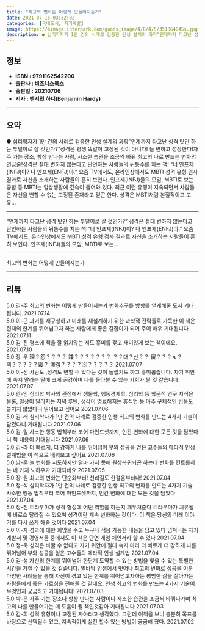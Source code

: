 ```yaml
---
title: "최고의 변화는 어떻게 만들어지는가"
date: 2021-07-15 03:32:02
categories: [국내도서, 자기계발]
image: https://bimage.interpark.com/goods_image/4/8/4/5/351864845s.jpg
description: ● 심리학자가 1만 건의 사례로 검증한 인생 설계의 과학“언제까지 타고난 성격 탓만 하는 투덜이로 살 것인가?”성격은 평생 똑같이 고정된 것이 아니다! 늘 변하고 성장한다!자주 가는 장소, 항상 만나는 사람, 사소한 습관을 조금씩 바꿔 최고의 나로 만드는 변화의 연금술!성격은 절대 변
---
```


## **정보**

- **ISBN : 9791162542200**
- **출판사 : 비즈니스북스**
- **출판일 : 20210706**
- **저자 : 벤저민 하디(Benjamin Hardy)**

------



## **요약**

●  심리학자가 1만 건의 사례로 검증한 인생 설계의 과학“언제까지 타고난 성격 탓만 하는 투덜이로 살 것인가?”성격은 평생 똑같이 고정된 것이 아니다! 늘 변하고 성장한다!자주 가는 장소, 항상 만나는 사람, 사소한 습관을 조금씩 바꿔 최고의 나로 만드는 변화의 연금술!성격은 절대 변하지 않는다고 단언하는 사람들의 뒤통수를 치는 책! “너 인프제(INFJ)야? 나 엔프제(ENFJ)야.” 요즘 TV에서도, 온라인상에서도 MBTI 성격 유형 검사 결과로 자신을 소개하는 사람들이 흔히 보인다. 인프제(INFJ)들의 모임, MBTI로 보는 궁합 등 MBTI는 일상생활에 깊숙이 들어와 있다. 최근 이런 유행이 지속되면서 사람들은 자신을 변할 수 없는 고정된 존재라고 믿곤 한다. 성격은 MBTI처럼 본질적이고 고유...

------

“언제까지 타고난 성격 탓만 하는 투덜이로 살 것인가?”
성격은 절대 변하지 않는다고 단언하는 사람들의 뒤통수를 치는 책!“너 인프제(INFJ)야? 나 엔프제(ENFJ)야.” 요즘 TV에서도, 온라인상에서도 MBTI 성격 유형 검사 결과로 자신을 소개하는 사람들이 흔히 보인다. 인프제(INFJ)들의 모임, MBTI로 보는... 

------


최고의 변화는 어떻게 만들어지는가 

------


## **리뷰** 

5.0 김-주 최고의 변화는 어떻게 만들어지는가 변화추구를 방향를 얻게해줄 도서 기대됩니다. 2021.07.14 <br/>5.0 이-근 과거를 재구성하고 미래를 재설계하기 위한 과학적 전략들로 가득한 이 책은 현재의 한계를 뛰어넘고자 하는 사람에게 좋은 길잡이가 되어 주어 매우 기대됩니다. 2021.07.11 <br/>5.0 김-진 평소에 책을 잘 읽지않는 저도 흥미를 갖고 재미있게 보는 책이에요. 2021.07.10 <br/>5.0 장-우 理？怨？？？？ 蹂？？？？？？？ ？？대？산？？ 留？？？ㅼ？댁？？？？？媛？ 湲곕？？？？⑸？？？？？ 2021.07.07 <br/>5.0 이-선 사람도 ,성격도 변할 수 있다는 것이 놀랍기도 하고 흥미롭습니다. 자기 위안에 속지 말라는 말에 크게 공감하며 나를 돌아볼 수 있는 기회가 될 것 같습니다. 2021.07.07 <br/>5.0 안-임 심리학 박사의 관점에서 생물학, 행동경제학, 심리학 등 학문적 연구 지식은 물론, 일상이 달라지는 저녁 루틴, 생각이 명료해지는 휴식법 등 아주 구체적인 팁들도 놓치지 않았다니 읽어보고 싶어요 2021.07.06 <br/>5.0 김-래 심리학자가 1만 건의 사례로 검증한 인생 최고의 변화를 만드는 4가지 기술이 담겼다니 기대됩니다 2021.07.06 <br/>5.0 김-일 사소한 행동 법칙부터 코어 마인드셋까지, 인간 변화에 대한 모든 것을 담았다니 책 내용이 기대됩니다 2021.07.06 <br/>5.0 김-라 더 빠르게, 더 강하게 나를 뛰어넘어 부와 성공을 얻은 고수들의 메타적 인생 설계법을 이 책으로 배워보고 싶어요 2021.07.06 <br/>5.0 남-훈 늘 변화를 시도하지만 얼마 가지 못해 원상복귀되곤 하는데 변화를 컨트롤하는 네 가지 노하우가 기대되네요 2021.07.05 <br/>5.0 장-원 최고의 변화는 단순화부터! 천리길도 한걸음부터다! 2021.07.04 <br/>5.0 정-석 심리학자가 1만 건의 사례로 검증한 인생 최고의 변화를 만드는 4가지 기술 사소한 행동 법칙부터 코어 마인드셋까지, 인간 변화에 대한 모든 것을 담았다 2021.07.04 <br/>5.0 정-진 트라우마가 성격 형성에 어떤 역할을 하는지 깨우쳐준다 트라우마가 치유될 때 비로소 달라질 수 있으며 성격이란 계속 변화하는 것이다. 이 책은 당신의 미래 이야기를 다시 쓰게 해줄 것이다 2021.07.04 <br/>5.0 이-자 성과에 대한 희망을 주고 누구나 적용 가능한 내용을 담고 있다 넘쳐나는 자기계발서 및 경영서들 중에서도 이 책은 단연 게임 체인저라 할 수 있다 2021.07.04 <br/>5.0 정-욱 성격은 바꿀 수 없다고 자기 위안에 절대 속지 마라 더 빠르게 더 강하게 나를 뛰어넘어 부와 성공을 얻은 고수들의 메타적 인생 설계법 2021.07.04 <br/>5.0 김-성 자신의 한계를 뛰어넘어 한단계 도약할 수 있는 방법을 찾을 수 있는 특별한 시간을 가질 수 있을 것 같습니다. 밑바닥 인생에서 벗어나 최고의 변화로 성공을 이룬 다양한 사례들을 통해 자신이 겪고 있는 한계를 뛰어넘고자하는 평범한 삶을 살아가는 사람들에게 좋은 가르침을 전해줄 것 같네요. 인생 최고의 변화를 만드는 4가지 기술이 무엇인지 궁금하고 기대됩니다! 2021.07.03 <br/>5.0 박-은 자주 가는 장소나 항상 만나는 사람이나 사소한 습관을 조금씩 바꿔나가며 최고의 나를 만들어가는 데 도움이 될 책인것같아 기대됩니다 2021.07.03 <br/>5.0 김-희 성격 유형이나 고정된 자아라고 생각했다. 그런데 이책을 보니 충분히 목표를 바탕으로 선택될수 있고, 지속적이게 실전 할수 있는 방법이 궁금해 졌다. 2021.07.02 <br/>